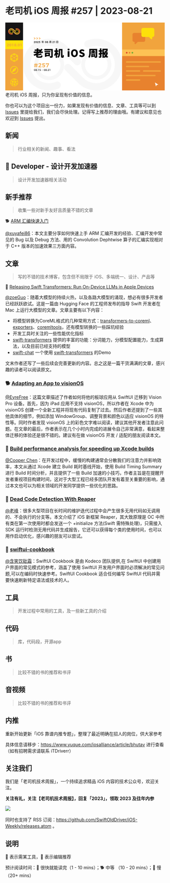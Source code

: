 # 老司机 iOS 周报 #257 | 2023-08-21

![ios-weekly](https://github.com/SwiftOldDriver/iOS-Weekly/blob/master/assets/weekly-header/257.png?raw=true)
老司机 iOS 周报，只为你呈现有价值的信息。

你也可以为这个项目出一份力，如果发现有价值的信息、文章、工具等可以到 [Issues](https://github.com/SwiftOldDriver/iOS-Weekly/issues) 里提给我们，我们会尽快处理。记得写上推荐的理由哦。有建议和意见也欢迎到 [Issues](https://github.com/SwiftOldDriver/iOS-Weekly/issues) 提出。

## 新闻

> 行业相关的新闻、趣事、看法

##  Developer - 设计开发加速器

> 设计开发加速器相关活动

## 新手推荐

> 收集一些对新手友好且质量不错的文章

🐕 [ARM 汇编快速入门](https://mp.weixin.qq.com/s/-RQ_gtI0siCJ9cKO-hAFWg)

[@xuyafei86](https://github.com/xiaofei86)：本文主要分享如何快速上手 ARM 汇编开发的经验、汇编开发中常见的 Bug 以及 Debug 方法、用的 Convolution Dephtwise 算子的汇编实现相对于 C++ 版本的加速效果三方面内容。

## 文章

> 写的不错的技术博客，包含但不局限于 iOS、多端统一、设计、产品等

🐢 [Releasing Swift Transformers: Run On-Device LLMs in Apple Devices](https://huggingface.co/blog/swift-coreml-llm)

[@zoeGuo](https://github.com/zoeGuo)：随着大模型的持续火热，以及各路大模型的涌现，想必有很多开发者已经跃跃欲试。这是一篇由 Hugging Face 的工程师发布的指导 Swift 开发者在 Mac 上运行大模型的文章。文章主要有以下内容：
- 将模型转换为CoreML格式的几种常用方式：[transformers-to-coreml](https://huggingface.co/spaces/coreml-projects/transformers-to-coreml)、[exporters](https://github.com/huggingface/exporters)、[coremltools](https://github.com/apple/coremltools)，还有模型转换的一些踩坑经验
- 开发工具时关注的一些性能优化指标
-	[swift-transformers](https://github.com/huggingface/swift-transformers) 提供的丰富的功能：分词能力，分模型配置能力，生成算法，以及目前已经支持的模型
-	[swift-chat](https://github.com/huggingface/swift-chat) 一个使用 [swift-transformers](https://github.com/huggingface/swift-transformers) 的Demo

文末作者还写了一些后续会完善更新的内容。总之这是一篇干货满满的文章，感兴趣的读者可以阅读原文。

### 🐕 [Adapting an App to visionOS](https://varrall.substack.com/p/adapting-an-app-to-visionos)

[@EyreFree](https://github.com/EyreFree)：这篇文章描述了作者如何将他的板球应用从 SwiftUI 迁移到 Vision Pro 设备。首先，因为 iPad 应用不支持 visionOS，所以作者在 Xcode 中为 visionOS 创建一个全新工程并将现有代码复制了过去。然后作者还提到了一些其他具体的细节，例如添加 WindowGroup、调整背景和颜色以适应 visionOS 的特性等。同时作者发现 visionOS 上的彩色文字难以阅读，建议其他开发者注意此问题。在文章的最后，作者表示在几个小时内完成的进展令自己非常满意，看起来整体迁移的体验还是很不错的。建议有在做 visionOS 开发 / 适配的朋友阅读本文。

### 🐎 [Build performance analysis for speeding up Xcode builds](https://www.avanderlee.com/optimization/analysing-build-performance-xcode/)

[@Cooper Chen](https://github.com/cjlcooper)：在开发过程中，缓慢的构建通常会分散我们的注意力并影响效率，本文从通过 Xcode 建立 Build 耗时基线开始，使用 Build Timing Summary 进行 Build 时间分析，并且提供了一些 Build 加速的小技巧，作者主旨是在提醒开发者重视项目构建时间，这对于大型工程已经多团队开发有着至关重要的影响，通过本文也可以为相关领域的开发同学提供一些优化的思路。

### 🐎 [Dead Code Detection With Reaper](https://www.emergetools.com/blog/posts/dead-code-detection-with-reaper)

[@老峰](https://github.com/gesantung)：很多大型项目在长时间的维护迭代过程中会产生很多无用代码如无调用的、不会执行的分支等。本文介绍了 iOS 新框架 Reaper，其大致原理是 OC 中所有类在第一次使用时都会发送一个 +initialize 方法(Swift 需特殊处理)，只需接入 SDK 运行时检测无用代码并生成报告，它还可以获得每个类的使用时间，也可以用作启动优化，感兴趣的朋友可以尝试。

### 🐢 [swiftui-cookbook](https://www.kodeco.com/books/swiftui-cookbook)

[@含笑饮砒霜](https://weibo.com/chinafishnews/)：SwiftUI Cookbook 是由 Kodeco 团队提供,在 SwiftUI 中创建用户界面的常见模式的参考，涵盖了使用 SwiftUI 开发用户界面时必须解决的常见问题,可以在编码时快速参考。SwiftUI Cookbook 适合任何编写 SwiftUI 代码并需要快速刷新特定语法或技术的人。

## 工具

> 开发过程中常用的工具，及一些新工具的介绍

## 代码

> 库，代码段，开源app

## 书

> 比较不错的书的推荐和书评

## 音视频

> 比较不错的书的推荐和书评

## 内推

重新开始更新「iOS 靠谱内推专题」，整理了最近明确在招人的岗位，供大家参考

具体信息请移步：https://www.yuque.com/iosalliance/article/bhutav 进行查看（如有招聘需求请联系 iTDriverr）

## 关注我们

我们是「老司机技术周报」，一个持续追求精品 iOS 内容的技术公众号，欢迎关注。

**关注有礼，关注【老司机技术周报】，回复「2023」，领取 2023 及往年内参**

![](https://github.com/SwiftOldDriver/iOS-Weekly/blob/master/assets/qrcode_for_wechat.jpg?raw=true)

同时也支持了 RSS 订阅：https://github.com/SwiftOldDriver/iOS-Weekly/releases.atom 。

## 说明

🚧 表示需某工具，🌟 表示编辑推荐

预计阅读时间：🐎 很快就能读完（1 - 10 mins）；🐕 中等 （10 - 20 mins）；🐢 慢（20+ mins）
